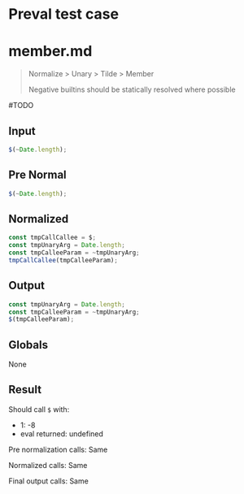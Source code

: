 # Preval test case

# member.md

> Normalize > Unary > Tilde > Member
>
> Negative builtins should be statically resolved where possible

#TODO

## Input

`````js filename=intro
$(~Date.length);
`````

## Pre Normal

`````js filename=intro
$(~Date.length);
`````

## Normalized

`````js filename=intro
const tmpCallCallee = $;
const tmpUnaryArg = Date.length;
const tmpCalleeParam = ~tmpUnaryArg;
tmpCallCallee(tmpCalleeParam);
`````

## Output

`````js filename=intro
const tmpUnaryArg = Date.length;
const tmpCalleeParam = ~tmpUnaryArg;
$(tmpCalleeParam);
`````

## Globals

None

## Result

Should call `$` with:
 - 1: -8
 - eval returned: undefined

Pre normalization calls: Same

Normalized calls: Same

Final output calls: Same
